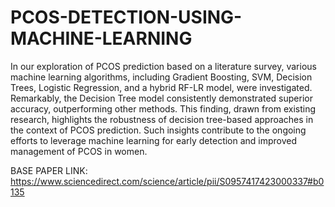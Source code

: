 # PCOS-DETECTION-USING-MACHINE-LEARNING
In our exploration of PCOS prediction based on a literature survey, various machine learning algorithms, including Gradient Boosting, SVM, Decision Trees, Logistic Regression, and a hybrid RF-LR model, were investigated. Remarkably, the Decision Tree model consistently demonstrated superior accuracy, outperforming other methods. This finding, drawn from existing research, highlights the robustness of decision tree-based approaches in the context of PCOS prediction. Such insights contribute to the ongoing efforts to leverage machine learning for early detection and improved management of PCOS in women.

BASE PAPER LINK: https://www.sciencedirect.com/science/article/pii/S0957417423000337#b0135
